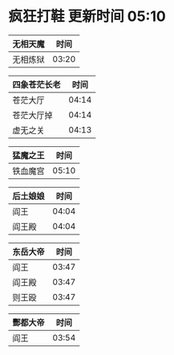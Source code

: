 # 疯狂打鞋 更新时间 05:10

| 无相天魔   | 时间    |
|--------|-------|
| 无相炼狱 | 03:20 |

| 四象苍茫长老   | 时间    |
|--------|-------|
| 苍茫大厅 | 04:14 |
| 苍茫大厅掉 | 04:14 |
| 虚无之关 | 04:13 |

| 猛魔之王   | 时间    |
|--------|-------|
| 铁血魔宫 | 05:10 |

| 后土娘娘   | 时间    |
|--------|-------|
| 阎王 | 04:04 |
| 阎王殿 | 04:04 |

| 东岳大帝   | 时间    |
|--------|-------|
| 阎王 | 03:47 |
| 阎王殿 | 03:47 |
| 则王殴 | 03:47 |

| 酆都大帝   | 时间    |
|--------|-------|
| 阎王 | 03:54 |